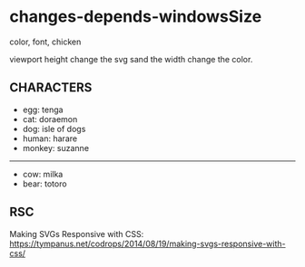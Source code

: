 # changes-depends-windowsSize
 color, font, chicken

viewport height change the svg sand the width change the color.

## CHARACTERS
- egg: tenga
- cat: doraemon
- dog: isle of dogs
- human: harare
- monkey: suzanne
---
- cow: milka
- bear: totoro

## RSC
Making SVGs Responsive with CSS:
https://tympanus.net/codrops/2014/08/19/making-svgs-responsive-with-css/
